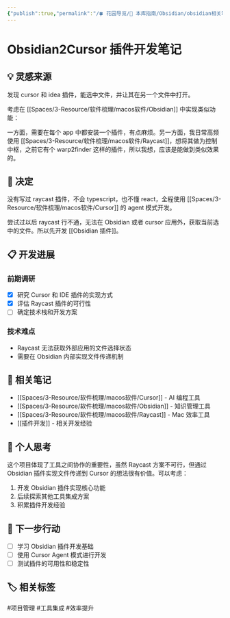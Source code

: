 ```yaml
---
{"publish":true,"permalink":"/🍀 花园导览/🧰 本库指南/Obsidian/obsidian相关笔记/obsidian2cursor.md","title":"Obsidian2Cursor 插件开发笔记","created":"2025-01-27","modified":"2025-01-27","published":"2025-07-07T19:02:16.537+08:00","tags":["obsidian","cursor","插件开发","开发工具"],"cssclasses":""}
---
```



# Obsidian2Cursor 插件开发笔记

## 💡 灵感来源

发现 cursor 和 idea 插件，能选中文件，并让其在另一个文件中打开。

考虑在 [[Spaces/3-Resource/软件梳理/macos软件/Obsidian]] 中实现类似功能：

一方面，需要在每个 app 中都安装一个插件，有点麻烦。另一方面，我日常高频使用 [[Spaces/3-Resource/软件梳理/macos软件/Raycast]]，想将其做为控制中枢，之前它有个 warp2finder 这样的插件，所以我想，应该是能做到类似效果的。

## 🎯 决定

没有写过 raycast 插件，不会 typescript，也不懂 react，全程使用 [[Spaces/3-Resource/软件梳理/macos软件/Cursor]] 的 agent 模式开发。

尝试过以后 raycast 行不通，无法在 Obsidian 或者 cursor 应用外，获取当前选中的文件。所以先开发 [[Obsidian 插件]]。

## 📋 开发进展

### 前期调研
- [x] 研究 Cursor 和 IDE 插件的实现方式
- [x] 评估 Raycast 插件的可行性
- [ ] 确定技术栈和开发方案

### 技术难点
- Raycast 无法获取外部应用的文件选择状态
- 需要在 Obsidian 内部实现文件传递机制

## 🔗 相关笔记

- [[Spaces/3-Resource/软件梳理/macos软件/Cursor]] - AI 编程工具
- [[Spaces/3-Resource/软件梳理/macos软件/Obsidian]] - 知识管理工具  
- [[Spaces/3-Resource/软件梳理/macos软件/Raycast]] - Mac 效率工具
- [[插件开发]] - 相关开发经验

## 💭 个人思考

这个项目体现了工具之间协作的重要性，虽然 Raycast 方案不可行，但通过 Obsidian 插件实现文件传递到 Cursor 的想法很有价值。可以考虑：

1. 开发 Obsidian 插件实现核心功能
2. 后续探索其他工具集成方案
3. 积累插件开发经验

## 🎯 下一步行动

- [ ] 学习 Obsidian 插件开发基础
- [ ] 使用 Cursor Agent 模式进行开发
- [ ] 测试插件的可用性和稳定性

## 🏷️ 相关标签

#项目管理 #工具集成 #效率提升